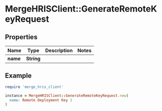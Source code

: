 # MergeHRISClient::GenerateRemoteKeyRequest

## Properties

| Name | Type | Description | Notes |
| ---- | ---- | ----------- | ----- |
| **name** | **String** |  |  |

## Example

```ruby
require 'merge_hris_client'

instance = MergeHRISClient::GenerateRemoteKeyRequest.new(
  name: Remote Deployment Key 1
)
```

